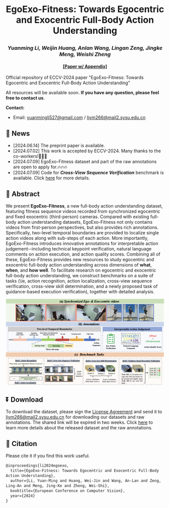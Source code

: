 # <p align="center">EgoExo-Fitness: Towards Egocentric and Exocentric Full-Body Action Understanding</p>

### <p align="center">*Yuanming Li, Weijin Huang, Anlan Wang, Lingan Zeng, Jingke Meng, Weishi Zheng*</p>

#### <p align="center">[[Paper w/ Appendix]](https://arxiv.org/abs/2406.08877) </p>

Official repository of ECCV-2024 paper "EgoExo-Fitness: Towards Egocentric and Exocentric Full-Body Action Understanding"

All resources will be available soon. **If you have any question, please feel free to contact us**.

**Contact:** 
- Email: yuanmingli527@gmail.com / liym266@mail2.sysu.edu.cn

## 💬 News
- [2024.06.14] The preprint paper is available.
- [2024.07.02] This work is accepted by ECCV-2024. Many thanks to the co-workers!🥳🎉🎊
- [2024.07.09] EgoExo-Fitness dataset and part of the raw annotations are open to apply for.🔥🔥🔥
- [2024.07.09] Code for ***Cross-View Sequence Verification*** benchmark is available. Click [here](./CVSV_benchmark/README.md) for more details.


## :paperclip: Abstract
We present **EgoExo-Fitness**, a new full-body action understanding dataset, featuring fitness sequence videos recorded from synchronized egocentric and fixed exocentric (third-person) cameras. Compared with existing full-body action understanding datasets, EgoExo-Fitness not only contains videos from first-person perspectives, but also provides rich annotations. Specifically, two-level temporal boundaries are provided to localize single action videos along with sub-steps of each action. More importantly, EgoExo-Fitness introduces innovative annotations for interpretable action judgement--including technical keypoint verification, natural language comments on action execution, and action quality scores. Combining all of these, EgoExo-Fitness provides new resources to study egocentric and exocentric full-body action understanding across dimensions of **what**, **when**, and **how well**. To facilitate research on egocentric and exocentric full-body action understanding, we construct benchmarks on a suite of tasks (\ie, action recognition, action localization, cross-view sequence verification, cross-view skill determination, and a newly proposed task of guidance-based execution verification), together with detailed analysis.

 ![](./img/dataset_intro.png)

## ⏬ Download
To download the dataset, please sign the [License Agreement](./License_Agreement.pdf) and send it to liym266@mail2.sysu.edu.cn for downloading our datasets and raw annotations. The shared link will be expired in two weeks. Click [here](./Raw_annotations/README.md) to learn more details about the released dataset and the raw annotations.


## 📑 Citation
Please cite it if you find this work useful.
```
@inproceedings{li2024egoexo,
  title={EgoExo-Fitness: Towards Egocentric and Exocentric Full-Body Action Understanding},
  author={Li, Yuan-Ming and Huang, Wei-Jin and Wang, An-Lan and Zeng, Ling-An and Meng, Jing-Ke and Zheng, Wei-Shi},
  booktitle={European Conference on Computer Vision},
  year={2024}
}
```
